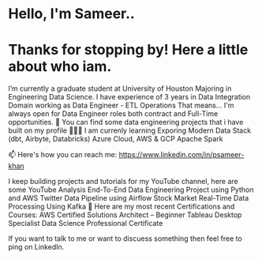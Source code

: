 # Hello, I'm Sameer.. 

# Thanks for stopping by! Here a little about who iam.

I’m currently a graduate student at University of Houston Majoring in Engineering Data Science. 
I have experience of 3 years in Data Integration Domain working as Data Engineer - ETL Operations That means...
I'm always open for Data Engineer roles both contract and Full-Time opportunities.
🤘 You can find some data engineering projects that i have built on my profile
🧑🏻‍🏫 I am currenly learning
Exporing Modern Data Stack (dbt, Airbyte, Databricks)
Azure Cloud, AWS & GCP
Apache Spark 

📫 Here's how you can reach me: https://www.linkedin.com/in/psameer-khan

I keep building projects and tutorials for my YouTube channel, here are some YouTube Analysis End-To-End Data Engineering Project using Python and AWS
Twitter Data Pipeline using Airflow
Stock Market Real-Time Data Processing Using Kafka
📝 Here are my most recent Certifications and Courses:
AWS Certified Solutions Architect – Beginner 
Tableau Desktop Specialist 
Data Science Professional Certificate

If you want to talk to me or want to discuess something then feel free to ping on LinkedIn.
